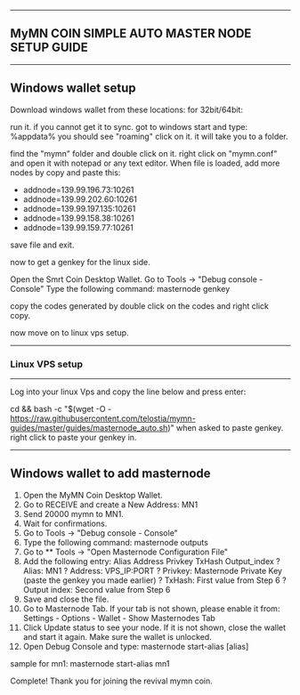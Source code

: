 ----------------------------------------------------
MyMN COIN SIMPLE AUTO MASTER NODE SETUP GUIDE 
----------------------------------------------------

-----------------------------
Windows wallet setup
-----------------------------

Download windows wallet from these locations:
for 32bit/64bit: 

run it. if you cannot get it to sync. got to windows start and type:
%appdata% 
you should see "roaming" click on it. it will take you to a folder.

find the "mymn" folder and double click on it.
right click on "mymn.conf" and open it with notepad or any text editor.
When file is loaded, add more nodes by copy and paste this:

* addnode=139.99.196.73:10261
* addnode=139.99.202.60:10261
* addnode=139.99.197.135:10261
* addnode=139.99.158.38:10261
* addnode=139.99.159.77:10261

save file and exit.

now to get a genkey for the linux side.

Open the Smrt Coin Desktop Wallet. 
Go to Tools -> "Debug console - Console" 
Type the following command: masternode genkey

copy the codes generated by double click on the codes and right click copy.

now move on to linux vps setup.

-----------------------
### Linux VPS setup
----------------------

Log into your linux Vps and copy the line below and press enter:

cd && bash -c "$(wget -O - https://raw.githubusercontent.com/telostia/mymn-guides/master/guides/masternode_auto.sh)"
when asked to paste genkey. right click to paste your genkey in.

---------------------------------
Windows wallet to add masternode 
---------------------------------

1.   Open the MyMN Coin Desktop Wallet. 
2.   Go to RECEIVE and create a New Address: MN1 
3.   Send 20000 mymn to MN1. 
4.   Wait for confirmations. 
5.   Go to Tools -> "Debug console - Console" 
6.   Type the following command: masternode outputs 
7.   Go to ** Tools -> "Open Masternode Configuration File" 
8.   Add the following entry: 
Alias Address Privkey TxHash Output_index 
?  Alias: MN1 
?  Address: VPS_IP:PORT 
?  Privkey: Masternode Private Key (paste the genkey you made earlier)
?  TxHash: First value from Step 6 
?  Output index: Second value from Step 6 
9.   Save and close the file. 
10.   Go to Masternode Tab. If your tab is not shown, please enable it 
from: Settings - Options - Wallet - Show Masternodes Tab 
11.   Click Update status to see your node. If it is not shown, close the wallet and 
start it again. Make sure the wallet is unlocked. 
12.   Open Debug Console and type: 
masternode start-alias [alias] 

sample for mn1:
masternode start-alias mn1

Complete! Thank you for joining the revival mymn coin.

 
